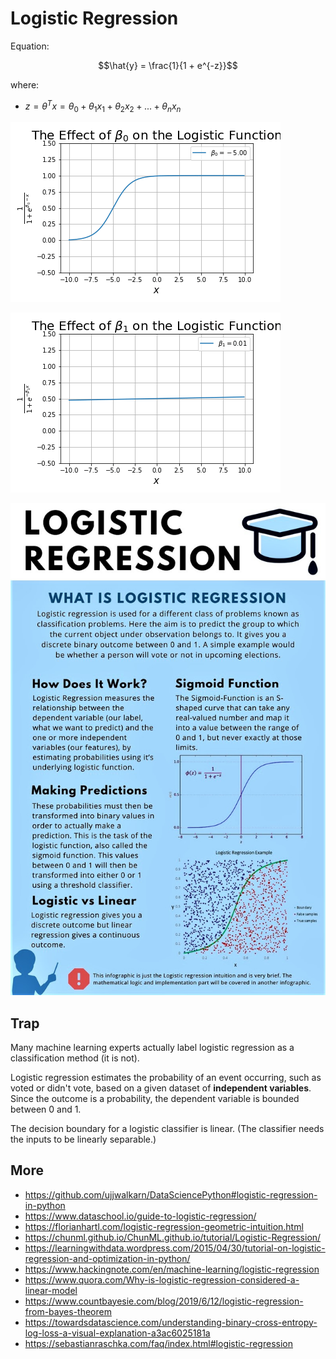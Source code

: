 # Logistic Regression

Equation:

$$\hat{y} = \frac{1}{1 + e^{-z}}$$

where:

- $z = \theta^T x  = \theta_0 + \theta_1 x_1 + \theta_2 x_2 + ... + \theta_n x_n$

![](logistic-function-changing-b0.gif)

![](logistic-function-changing-b1.gif)

![](logistic%20regression.jpg)

## Trap

Many machine learning experts actually label logistic regression as a classification method (it is not).

Logistic regression estimates the probability of an event occurring, such as voted or didn't vote, based on a given dataset of **independent variables**. Since the outcome is a probability, the dependent variable is bounded between 0 and 1.

The decision boundary for a logistic classifier is linear. (The classifier needs the inputs to be linearly separable.)

## More

- <https://github.com/ujjwalkarn/DataSciencePython#logistic-regression-in-python>
- <https://www.dataschool.io/guide-to-logistic-regression/>
- <https://florianhartl.com/logistic-regression-geometric-intuition.html>
- <https://chunml.github.io/ChunML.github.io/tutorial/Logistic-Regression/>
- <https://learningwithdata.wordpress.com/2015/04/30/tutorial-on-logistic-regression-and-optimization-in-python/>
- <https://www.hackingnote.com/en/machine-learning/logistic-regression>
- <https://www.quora.com/Why-is-logistic-regression-considered-a-linear-model>
- <https://www.countbayesie.com/blog/2019/6/12/logistic-regression-from-bayes-theorem>
- <https://towardsdatascience.com/understanding-binary-cross-entropy-log-loss-a-visual-explanation-a3ac6025181a>
- <https://sebastianraschka.com/faq/index.html#logistic-regression>

